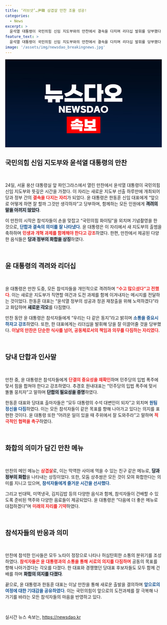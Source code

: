 ```yaml
---
title: ‘러브샷’…尹韓 삼겹살 만찬 조율 성공!
categories:
  - News
excerpt: >
  윤석열 대통령이 국민의힘 신임 지도부와의 만찬에서 결속을 다지며 리더십 발휘를 당부했다. 한동훈 대표는 정권 재창출을 다짐했고, 참석자들은 단결 의지를 보였다. 만찬에서는 화합의 의미가 담긴 메뉴가 제공됐다.
feature_text: >
  윤석열 대통령이 국민의힘 신임 지도부와의 만찬에서 결속을 다지며 리더십 발휘를 당부했다. 한동훈 대표는 정권 재창출을 다짐했고, 참석자들은 단결 의지를 보였다. 만찬에서는 화합의 의미가 담긴 메뉴가 제공됐다.
image: '/assets/img/newsdao_breakingnews.jpg'
---
```


<p><img src="/assets/img/newsdao_breakingnews.jpg" alt="koreaapp 속보" /></p>

<h2 data-ke-size="size26">국민의힘 신임 지도부와 윤석열 대통령의 만찬</h2>

<p data-ke-size="size16">&nbsp;</p>

<p data-ke-size="size16">24일, 서울 용산 대통령실 앞 파인그라스에서 열린 만찬에서 윤석열 대통령이 국민의힘 신임 지도부와 뜻깊은 시간을 가졌다. 이 자리는 새로운 지도부 선출 하루만에 개최되어 당과 정부 간의 <b><span style="color: #ee2323;">결속을 다지는 자리</span></b>가 되었다. 윤 대통령은 한동훈 신임 대표에게 “앞으로 어떻게 하면 잘 할까 그것만 생각하자”고 당부하며, 함께하는 모든 인원에게 <b><span style="background-color: #21538527;">격려의 말을 아끼지 않았다</span></b>.</p>

<p data-ke-size="size16">이 만찬의 시작은 참석자들이 손을 맞잡고 “국민의힘 화이팅”을 외치며 기념촬영을 한 것으로, <b><span style="color: #1a5490;">단합과 결속의 의미를 잘 나타냈다</span></b>. 윤 대통령은 이 자리에서 새 지도부의 출범을 축하하며 <b><span style="color: #ee2323;">민생과 개혁 과제를 함께해야 한다고 강조</span></b>하였다. 한편, 만찬에서 제공된 다양한 음식들은 <b><span style="background-color: #21538527;">당과 정부의 화합을 상징</span></b>하였다.</p>

<p data-ke-size="size16">&nbsp;</p>

<h2 data-ke-size="size26">윤 대통령의 격려와 리더십</h2>

<p data-ke-size="size16">&nbsp;</p>

<p data-ke-size="size16">윤 대통령은 만찬 도중, 모든 참석자들을 개인적으로 격려하며 <b><span style="color: #ee2323;">“수고 많으셨다”고 전했다</span></b>. 이는 새로운 지도부가 직면할 여건과 도전 과제를 함께 이겨내자는 메시지를 전달하는 것이었다. 한동훈 대표는 “윤석열 정부의 성공과 정권 재창출을 위해 노력하겠다”라고 화답하며 <b><span style="background-color: #21538527;">새로운 각오</span></b>를 다짐했다.</p>

<p data-ke-size="size16">만찬 동안 윤 대통령은 참석자들에게 “우리는 다 같은 동지”라고 밝히며 <b><span style="color: #1a5490;">소통을 중요시하자고 강조</span></b>하였다. 또한, 한 대표에게는 리더십을 발휘해 당을 잘 이끌어줄 것을 당부했다. <b><span style="color: #ee2323;">이날의 만찬은 단순한 식사를 넘어, 공동체로서의 책임과 의무를 다짐하는 자리였다</span></b>.</p>

<p data-ke-size="size16">&nbsp;</p>

<h2 data-ke-size="size26">당내 단합과 인사말</h2>

<p data-ke-size="size16">&nbsp;</p>

<p data-ke-size="size16">만찬 중, 윤 대통령은 참석자들에게 <b><span style="color: #ee2323;">단결의 중요성을 재확인</span></b>하며 민주당의 입법 폭주에 맞서 힘을 합쳐야 한다고 강조하였다. 추경호 원내대표는 “민주당의 입법 폭주에 맞서 똘똘 뭉치자”고 말하며 <b><span style="background-color: #21538527;">단합의 필요성을 증명</span></b>하였다.</p>

<p data-ke-size="size16">한동훈 대표와 당대표 출마자들은 “모두 대통령의 수석 대변인이 되자”고 외치며 <b><span style="color: #1a5490;">원팀 정신을 다짐</span></b>하였다. 이는 모든 참석자들이 같은 목표를 향해 나아가고 있다는 의지를 표현한 것이다. 윤 대통령 또한 “어려운 일이 있을 때 주위에서 잘 도와주라”고 말하며 <b><span style="color: #ee2323;">적극적인 협력을 촉구</span></b>하였다.</p>

<p data-ke-size="size16">&nbsp;</p>

<h2 data-ke-size="size26">화합의 의미가 담긴 만찬 메뉴</h2>

<p data-ke-size="size16">&nbsp;</p>

<p data-ke-size="size16">만찬의 메인 메뉴는 <b><span style="color: #ee2323;">삼겹살</span></b>로, 이는 막역한 사이에 먹을 수 있는 친구 같은 메뉴로, <b><span style="background-color: #21538527;">당과 정부의 화합</span></b>을 나타내는 상징이었다. 또한, 모둠 상추쌈은 모든 것이 모여 화합한다는 의미를 지니고 있으며, <b><span style="color: #1a5490;">참석자들에게 즐거운 시간을 선사했다</span></b>.</p>

<p data-ke-size="size16">그리고 빈대떡, 미역냉국, 김치김밥 등의 다양한 음식과 함께, 참석자들이 건배할 수 있도록 준비된 맥주와 다양한 음료들이 제공되었다. 윤 대통령은 “다음에 더 좋은 메뉴로 대접하겠다”며 <b><span style="color: #ee2323;">미래의 자리를 기약</span></b>하였다.</p>

<p data-ke-size="size16">&nbsp;</p>

<h2 data-ke-size="size26">참석자들의 반응과 의미</h2>

<p data-ke-size="size16">&nbsp;</p>

<p data-ke-size="size16">만찬에 참석한 인사들은 모두 노타이 정장으로 나타나 허심탄회한 소통의 분위기를 조성하였다. <b><span style="color: #ee2323;">참석자들은 윤 대통령과의 소통을 통해 서로의 의지를 다짐하며</span></b> 공동의 목표를 향해 나아가겠다는 각오를 다졌다. 한 대표와 경쟁했던 당대표 후보자들도 모두 함께 건배를 하며 <b><span style="background-color: #21538527;">화합의 의지를 다졌다</span></b>.</p>

<p data-ke-size="size16">끝으로, 윤 대통령과 한동훈 대표는 이날 만찬을 통해 새로운 출발을 결의하며 <b><span style="color: #1a5490;">앞으로의 여정에 대한 기대감을 공유하였다</span></b>. 이는 국민의힘이 앞으로의 도전과제를 잘 극복해 나가기를 바라는 모든 참석자들의 마음을 반영하고 있다.</p>

<p data-ke-size="size16">&nbsp;</p>
실시간 뉴스 속보는, <a href="https://newsdao.kr" rel="dofollow">https://newsdao.kr</a>


